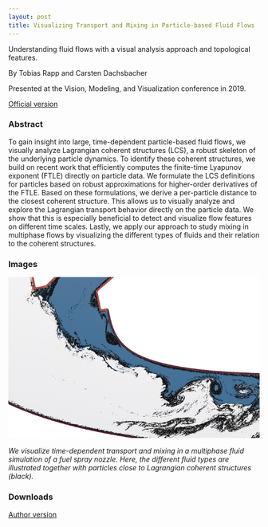 ```yaml
---
layout: post
title: Visualizing Transport and Mixing in Particle-based Fluid Flows
---
```


Understanding fluid flows with a visual analysis approach and topological features.

By Tobias Rapp and Carsten Dachsbacher

Presented at the Vision, Modeling, and Visualization conference in 2019.

[Official version](https://doi.org/10.2312/vmv.20191330)


### Abstract

To gain insight into large, time-dependent particle-based fluid flows, we visually analyze Lagrangian coherent structures (LCS), a robust skeleton of the underlying particle dynamics. To identify these coherent structures, we build on recent work that efficiently computes the finite-time Lyapunov exponent (FTLE) directly on particle data. We formulate the LCS definitions for particles based on robust approximations for higher-order derivatives of the FTLE. Based on these formulations, we derive a per-particle distance to the closest coherent structure. This allows us to visually analyze and explore the Lagrangian transport behavior directly on the particle data. We show that this is especially beneficial to detect and visualize flow features on different time scales. Lastly, we apply our approach to study mixing in multiphase flows by visualizing the different types of fluids and their relation to the coherent structures.

### Images

![FTLE and LCS](/images/ftype_lcs.png)

_We visualize time-dependent transport and mixing in a multiphase fluid simulation of a fuel spray nozzle. Here, the different fluid types are illustrated together with particles close to Lagrangian coherent structures (black)._

### Downloads

[Author version](https://cg.ivd.kit.edu/publications/2019/transportvis/161-169.pdf)

